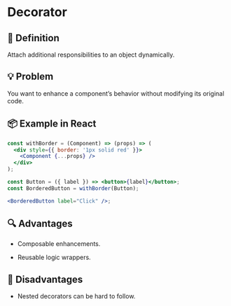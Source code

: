 # Decorator

## 🧭 Definition

Attach additional responsibilities to an object dynamically.

## 💡 Problem

You want to enhance a component’s behavior without modifying its original code.

## 📦 Example in React

```jsx
const withBorder = (Component) => (props) => (
  <div style={{ border: '1px solid red' }}>
    <Component {...props} />
  </div>
);

const Button = ({ label }) => <button>{label}</button>;
const BorderedButton = withBorder(Button);

<BorderedButton label="Click" />;
```

## 🔍 Advantages

- Composable enhancements.

- Reusable logic wrappers.

## 🚫 Disadvantages

- Nested decorators can be hard to follow.